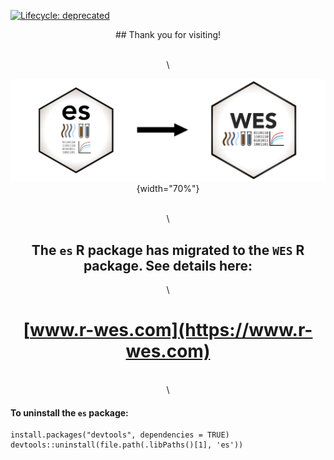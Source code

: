 <!-- badges: start -->
[![Lifecycle: deprecated](https://img.shields.io/badge/lifecycle-deprecated-orange.svg)](https://lifecycle.r-lib.org/articles/stages.html#deprecated)
<!-- badges: end -->

<center>
## Thank you for visiting!

\
\

![](./man/figures/es_migrate_wes.png){width="70%"}

\
\

## The `es` R package has migrated to the `WES` R package. See details here:

\

# [www.r-wes.com](https://www.r-wes.com)

\
\

</center>

<p style='text-align: justify;'>

#### To uninstall the `es` package:
```r{}
install.packages("devtools", dependencies = TRUE)
devtools::uninstall(file.path(.libPaths()[1], 'es'))
```

</p>

